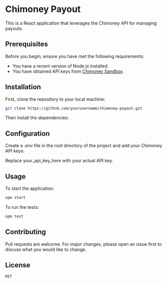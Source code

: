 # Chimoney Payout

This is a React application that leverages the Chimoney API for managing payouts. 

## Prerequisites

Before you begin, ensure you have met the following requirements:

* You have a recent version of Node.js installed.
* You have obtained API keys from [Chimoney Sandbox](https://sandbox.chimoney.io/).

## Installation

First, clone the repository to your local machine:

```bash
git clone https://github.com/yourusername/chimoney-payout.git
```
Then install the dependencies:

## Configuration
Create a .env file in the root directory of the project and add your Chimoney API keys:

Replace your_api_key_here with your actual API key.

## Usage
To start the application:

```bash
npm start
```

To run the tests:

```bash
npm test
```
## Contributing
Pull requests are welcome. For major changes, please open an issue first to discuss what you would like to change.

## License

```
MIT

```
